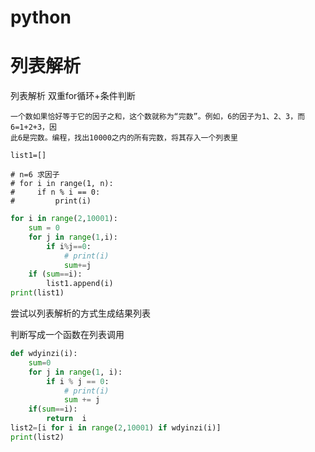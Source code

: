 # python
# 列表解析

列表解析 双重for循环+条件判断

```
一个数如果恰好等于它的因子之和，这个数就称为“完数”。例如，6的因子为1、2、3，而6=1+2+3，因
此6是完数。编程，找出10000之内的所有完数，将其存入一个列表里
```

```
list1=[]

# n=6 求因子
# for i in range(1, n):
#     if n % i == 0:
#         print(i)
```

```python
for i in range(2,10001):
    sum = 0
    for j in range(1,i):
        if i%j==0:
            # print(i)
            sum+=j
    if (sum==i):
        list1.append(i)
print(list1)
```

尝试以列表解析的方式生成结果列表 

判断写成一个函数在列表调用

```python
def wdyinzi(i):
    sum=0
    for j in range(1, i):
        if i % j == 0:
            # print(i)
            sum += j
    if(sum==i):
        return  i
list2=[i for i in range(2,10001) if wdyinzi(i)]
print(list2)
```

